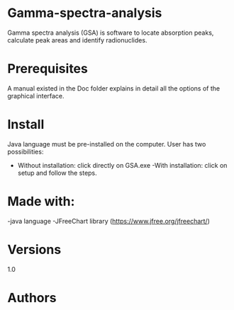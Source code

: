 # Gamma-spectra-analysis
Gamma spectra analysis (GSA) is software to locate absorption peaks, calculate peak areas and identify radionuclides.


# Prerequisites
A manual existed in the Doc folder explains in detail all the options of the graphical interface.


# Install
Java language must be pre-installed on the computer.
User has two possibilities:
- Without installation: click directly on GSA.exe
-With installation: click on setup and follow the steps.


# Made with:
-java language
-JFreeChart library (https://www.jfree.org/jfreechart/)


# Versions
1.0


# Authors
